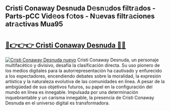 ## Cristi Conaway Desnuda D𝚎sn𝚞dos filtr𝚊dos - Parts-pCC Vid𝚎os f𝚘tos - N𝚞evas filtr𝚊ciones atr𝚊ctivas Mua95

# <h2><a href="http://mb9u0w.tromn.icu/?c=Cristi+Conaway+Desnuda">🔗👉👉👉 Cristi Conaway Desnuda 🔗🔗</a></h2>

[![Cristi Conaway Desnuda nuevo](https://i.imgur.com/pEAQMta.gif)](http://mb9u0w.tromn.icu/?c=Cristi+Conaway+Desnuda)
Cristi Conaway Desnuda, un personaje multifacético y divisivo, desafía la clasificación directa. Su uso pionero de los medios digitales para la autorrepresentación ha cautivado y enfurecido a los espectadores, encendiendo debates sobre la moralidad, la expresión artística y la naturaleza evolutiva de las comunidades en línea. A pesar de la ambigüedad de sus objetivos futuros, su papel en la configuración del mundo en línea es innegable. Impulsada por una determinación inquebrantable y un carisma innegable, la presencia de Cristi Conaway Desnuda en el universo digital es transformadora.
